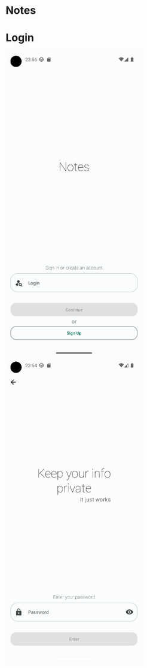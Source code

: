 Notes
=============

# Login

![login screen 1](https://github.com/tynkovski/ComposeNotes/blob/master/img/login_1.png)
![login screen 2](https://github.com/tynkovski/ComposeNotes/blob/master/img/login_2.png)